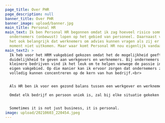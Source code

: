 ```yaml
---
page_title: Over PHR
page_description: null
banner_title: Over PHR
banner_image: upload/banner.jpg
main_title: Personal HR
main_text: Ik ben Personal HR begonnen omdat ik zag hoeveel risico sommige
  ondernemers (onbewust) lopen op het gebied van personeel. Daarnaast vond ik
  het ook belangrijk dat werknemers om advies kunnen vragen als zij er op dat
  moment niet uitkomen. Maar waar komt Personal HR nou eigenlijk vandaan?
main_text2: >
  Ik heb voor het HRM vakgebied gekozen omdat het de mogelijkheid geeft om
  duidelijkheid te geven aan werkgevers en werknemers. Bij ondernemers van
  kleinere bedrijven vind ik het leuk om te helpen vanwege de passie in hun
  eigen vakgebied. Op die manier kan ik ervoor zorgen dat ondernemers zich
  volledig kunnen concentreren op de kern van hun bedrijf.<br>


  Als HR ben ik voor een gezond balans tussen een werkgever en werknemer. Om die reden wil ik er ook zijn voor de werknemer die vragen heeft over zijn werk, salaris, verzuim of loopbaan.<br>

  Omdat elk bedrijf en persoon uniek is, zal bij elke situatie gekeken moeten worden welke wet- en regelgeving passend is bij de cultuur en branche <br>


  Sometimes it is not just business, it is personal. 
image: upload/20210603_220454.jpeg
---
```

